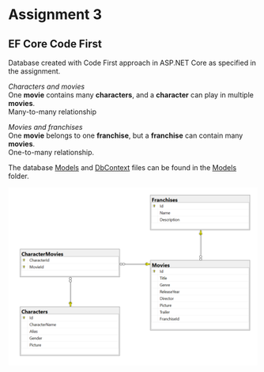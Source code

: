 # Assignment 3

## EF Core Code First

Database created with Code First approach in ASP.NET Core as specified in the assignment.

*Characters and movies*  
One **movie** contains many **characters**, and a **character** can play in multiple **movies**.  
Many-to-many relationship  

*Movies and franchises*  
One **movie** belongs to one **franchise**, but a **franchise** can contain many **movies**.  
One-to-many relationship.  

The database [Models](https://github.com/erikkvalvik/Assignment3/tree/main/Assignment3/Models) and [DbContext](https://github.com/erikkvalvik/Assignment3/blob/main/Assignment3/Models/CinemaDbContext.cs) files can be found in the [Models](https://github.com/erikkvalvik/Assignment3/tree/main/Assignment3/Models) folder.


![Relationship Diagram for the database.](https://github.com/erikkvalvik/Assignment3/blob/main/Assets/RelationshipDiagram.png)  